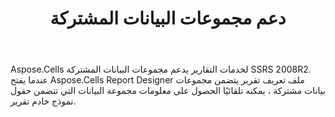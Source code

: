﻿---
title: دعم مجموعات البيانات المشتركة
type: docs
weight: 10
url: /ar/reportingservices/support-shared-datasets/
---
Aspose.Cells لخدمات التقارير يدعم مجموعات البيانات المشتركة SSRS 2008R2. عندما يفتح Aspose.Cells Report Designer ملف تعريف تقرير يتضمن مجموعات بيانات مشتركة ، يمكنه تلقائيًا الحصول على معلومات مجموعة البيانات التي تتضمن حقول نموذج خادم تقرير.
